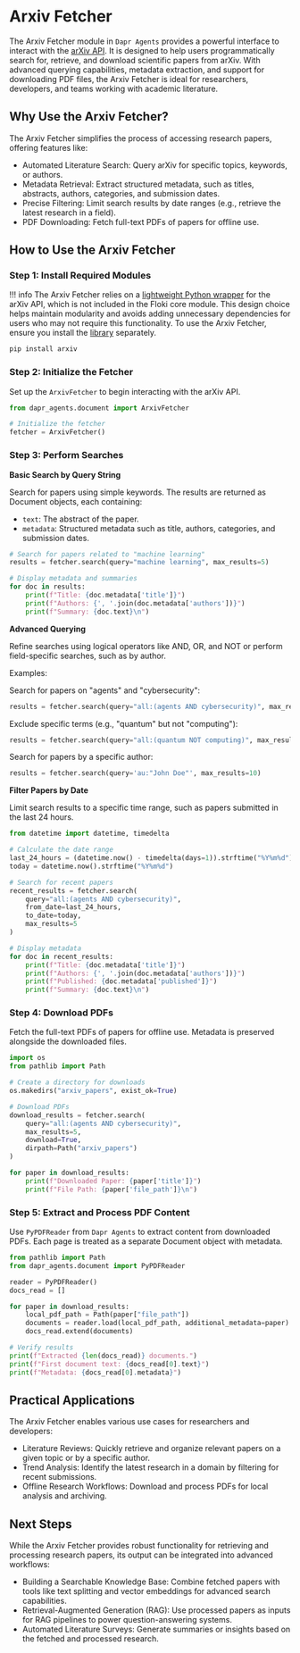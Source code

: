 # Arxiv Fetcher

The Arxiv Fetcher module in `Dapr Agents` provides a powerful interface to interact with the [arXiv API](https://info.arxiv.org/help/api/index.html). It is designed to help users programmatically search for, retrieve, and download scientific papers from arXiv. With advanced querying capabilities, metadata extraction, and support for downloading PDF files, the Arxiv Fetcher is ideal for researchers, developers, and teams working with academic literature.

## Why Use the Arxiv Fetcher?

The Arxiv Fetcher simplifies the process of accessing research papers, offering features like:

* Automated Literature Search: Query arXiv for specific topics, keywords, or authors.
* Metadata Retrieval: Extract structured metadata, such as titles, abstracts, authors, categories, and submission dates.
* Precise Filtering: Limit search results by date ranges (e.g., retrieve the latest research in a field).
* PDF Downloading: Fetch full-text PDFs of papers for offline use.

## How to Use the Arxiv Fetcher

### Step 1: Install Required Modules

!!! info
    The Arxiv Fetcher relies on a [lightweight Python wrapper](https://github.com/lukasschwab/arxiv.py) for the arXiv API, which is not included in the Floki core module. This design choice helps maintain modularity and avoids adding unnecessary dependencies for users who may not require this functionality. To use the Arxiv Fetcher, ensure you install the [library](https://pypi.org/project/arxiv/) separately.

```python
pip install arxiv
```

### Step 2: Initialize the Fetcher

Set up the `ArxivFetcher` to begin interacting with the arXiv API.

```python
from dapr_agents.document import ArxivFetcher

# Initialize the fetcher
fetcher = ArxivFetcher()
```

### Step 3: Perform Searches

**Basic Search by Query String**

Search for papers using simple keywords. The results are returned as Document objects, each containing:

* `text`: The abstract of the paper.
* `metadata`: Structured metadata such as title, authors, categories, and submission dates.

```python
# Search for papers related to "machine learning"
results = fetcher.search(query="machine learning", max_results=5)

# Display metadata and summaries
for doc in results:
    print(f"Title: {doc.metadata['title']}")
    print(f"Authors: {', '.join(doc.metadata['authors'])}")
    print(f"Summary: {doc.text}\n")
```

**Advanced Querying**

Refine searches using logical operators like AND, OR, and NOT or perform field-specific searches, such as by author.

Examples:

Search for papers on "agents" and "cybersecurity":

```python
results = fetcher.search(query="all:(agents AND cybersecurity)", max_results=10)
```

Exclude specific terms (e.g., "quantum" but not "computing"):

```python
results = fetcher.search(query="all:(quantum NOT computing)", max_results=10)
```

Search for papers by a specific author:

```python
results = fetcher.search(query='au:"John Doe"', max_results=10)
```

**Filter Papers by Date**

Limit search results to a specific time range, such as papers submitted in the last 24 hours.

```python
from datetime import datetime, timedelta

# Calculate the date range
last_24_hours = (datetime.now() - timedelta(days=1)).strftime("%Y%m%d")
today = datetime.now().strftime("%Y%m%d")

# Search for recent papers
recent_results = fetcher.search(
    query="all:(agents AND cybersecurity)",
    from_date=last_24_hours,
    to_date=today,
    max_results=5
)

# Display metadata
for doc in recent_results:
    print(f"Title: {doc.metadata['title']}")
    print(f"Authors: {', '.join(doc.metadata['authors'])}")
    print(f"Published: {doc.metadata['published']}")
    print(f"Summary: {doc.text}\n")
```

### Step 4: Download PDFs

Fetch the full-text PDFs of papers for offline use. Metadata is preserved alongside the downloaded files.

```python
import os
from pathlib import Path

# Create a directory for downloads
os.makedirs("arxiv_papers", exist_ok=True)

# Download PDFs
download_results = fetcher.search(
    query="all:(agents AND cybersecurity)",
    max_results=5,
    download=True,
    dirpath=Path("arxiv_papers")
)

for paper in download_results:
    print(f"Downloaded Paper: {paper['title']}")
    print(f"File Path: {paper['file_path']}\n")
```

### Step 5: Extract and Process PDF Content

Use `PyPDFReader` from `Dapr Agents` to extract content from downloaded PDFs. Each page is treated as a separate Document object with metadata.

```python
from pathlib import Path
from dapr_agents.document import PyPDFReader

reader = PyPDFReader()
docs_read = []

for paper in download_results:
    local_pdf_path = Path(paper["file_path"])
    documents = reader.load(local_pdf_path, additional_metadata=paper)
    docs_read.extend(documents)

# Verify results
print(f"Extracted {len(docs_read)} documents.")
print(f"First document text: {docs_read[0].text}")
print(f"Metadata: {docs_read[0].metadata}")
```

## Practical Applications

The Arxiv Fetcher enables various use cases for researchers and developers:

* Literature Reviews: Quickly retrieve and organize relevant papers on a given topic or by a specific author.
* Trend Analysis: Identify the latest research in a domain by filtering for recent submissions.
* Offline Research Workflows: Download and process PDFs for local analysis and archiving.

## Next Steps

While the Arxiv Fetcher provides robust functionality for retrieving and processing research papers, its output can be integrated into advanced workflows:

* Building a Searchable Knowledge Base: Combine fetched papers with tools like text splitting and vector embeddings for advanced search capabilities.
* Retrieval-Augmented Generation (RAG): Use processed papers as inputs for RAG pipelines to power question-answering systems.
* Automated Literature Surveys: Generate summaries or insights based on the fetched and processed research.